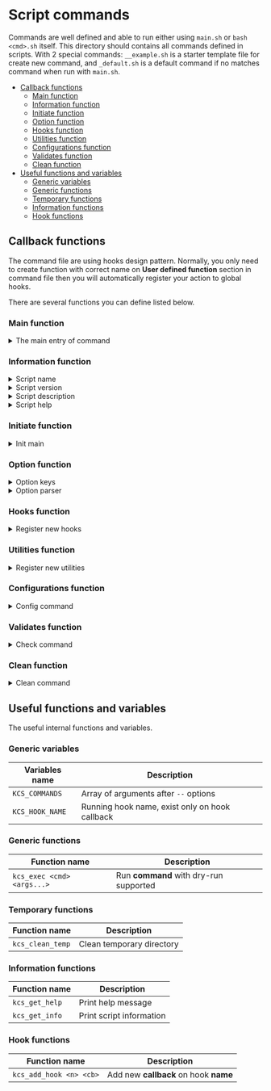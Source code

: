 # Script commands

Commands are well defined and able to run either 
using `main.sh` or `bash <cmd>.sh` itself.
This directory should contains all commands
defined in scripts. With 2 special commands:
`__example.sh` is a starter template file for create new command,
and `_default.sh` is a default command if no matches command
when run with `main.sh`.

- [Callback functions](#callback-functions)
  - [Main function](#main-function)
  - [Information function](#information-function)
  - [Initiate function](#initiate-function)
  - [Option function](#option-function)
  - [Hooks function](#hooks-function)
  - [Utilities function](#utilities-function)
  - [Configurations function](#configurations-function)
  - [Validates function](#validates-function)
  - [Clean function](#clean-function)
- [Useful functions and variables](#useful-functions-and-variables)
  - [Generic variables](#generic-variables)
  - [Generic functions](#generic-functions)
  - [Temporary functions](#temporary-functions)
  - [Information functions](#information-functions)
  - [Hook functions](#hook-functions)

## Callback functions

The command file are using hooks design pattern.
Normally, you only need to create function with correct name
on **User defined function** section in command file
then you will automatically register your action to global hooks.

There are several functions you can define listed below.

### Main function

<details><summary>The main entry of command</summary>

```sh
## desc      : The main entry of command;
##             all business logic should be here,
##             or called from here.
## return    : <none>
## tags      : @required, @hook:main
__kcs_main() {
  return 0
}

## caller    : hooks
## arguments : <none>
__kcs_main
```

</details>

### Information function

<details><summary>Script name</summary>

```sh
## desc      : script name for help command
## return    : single line name
## tags      : @optional, @hook:pre_init
__kcs_main_name() {
  printf "default"
}

## desc      : function has priority over variable
## tags      : @optional
export KCS_NAME="default"

## caller    : hooks
## arguments : <none>
__kcs_main_name
```

</details>

<details><summary>Script version</summary>

```sh
## desc      : printf script version
## return    : single line version
## tags      : @optional, @hook:pre_init
__kcs_main_version() {
  printf "v1.0.0"
}

## desc      : function has priority over variable
## tags      : @optional
export KCS_VERSION="v1.0.0"

## caller    : hooks
## arguments : <none>
__kcs_main_version
```

</details>

<details><summary>Script description</summary>

```sh
## desc      : printf script description
## return    : single line description
## tags      : @optional, @hook:pre_init
__kcs_main_description() {
  printf "default command"
}

## desc      : function has priority over variable
## tags      : @optional
export KCS_DESCRIPTION="default command"

## caller    : hooks
## arguments : <none>
__kcs_main_description
```

</details>

<details><summary>Script help</summary>

```sh
## desc      : printf script help
## return    : multiple line help message
##             must prefix,suffix with newline
## tags      : @optional, @hook:pre_init
__kcs_main_help() {
  printf "
Options:
  [--test,-t]
    - [required] run test
"
}

## desc      : function has priority over variable
## tags      : @optional
export KCS_HELP="
Options:
  [--test,-t]
    - [required] run test
"

## caller    : hooks
## arguments : <none>
__kcs_main_help
```

</details>

### Initiate function

<details><summary>Init main</summary>

```sh
## desc      : run init after parse all options
## tags      : @optional, @hook:post_init
__kcs_main_init() {
  return 0
}

## caller    : hooks
## arguments : raw arguments
__kcs_main_init
```

</details>

### Option function

<details><summary>Option keys</summary>

```sh
## desc      : The output of this function will pipe to
##             getopts command for parser later.
## return    : single line string with only [a-zA-Z:]
## tags      : @optional, @hook:pre_init
__kcs_main_option_keys() {
  printf "abc"
}

## desc      : the result will merge together
## tags      : @optional
export KCS_OPTIONS=""

## caller    : hooks
## arguments : <none>
__kcs_main_option_keys
```

</details>

<details><summary>Option parser</summary>

```sh
## desc      : parsing option
## tags      : @optional
__kcs_main_option() {
  local flag="$1" value="$2"
  case "$flag" in
  N | name)
    kcs_require_argument "$flag"
    NAME="$value"
    ;;
  Y | yes)
    kcs_no_argument "$flag"
    YES=true
    ;;
  *)
    return 1
    ;;
  esac
}

## desc      : parsing default option
##           : on command please use __kcs_main_option
##           : this is for utils
__kcs_default_option() {
  local flag="$1" value="$2"
  case "$flag" in
  N | name)
    kcs_require_argument "$flag"
    NAME="$value"
    ;;
  *)
    return 1
    ;;
  esac
}

## caller    : internal/options.sh
## arguments : flag name and value
__kcs_main_option "name" "kcs"
__kcs_default_option "name" "kcs"
```

</details>

### Hooks function

<details><summary>Register new hooks</summary>

```sh
## desc      : you can register new hooks on this function
## tags      : @optional, @hook:post_init
__kcs_main_hook() {
  ## add new hook on check stage
  kcs_add_hook "check" "__kcs_main_check"
  ## disable main entry
  kcs_disable_hook "main:__kcs_main"
}

## caller    : hooks
## arguments : <none>
__kcs_main_hook
```

</details>

### Utilities function

<details><summary>Register new utilities</summary>

```sh
## desc      : register new utilities function,
##           : this run on very beginning of hooks
## tags      : @optional, @hook:pre_init
__kcs_main_pre_utils() {
  local utils=("kube/core")
  printf "%s" "${utils[*]}"
}

## desc      : register new utilities
##           : The result from variable and function will be merged
## tags      : @optional, @hook:pre_init
export KCS_PRE_UTILS=("kube/commands")

## desc      : register new utilities function
## tags      : @optional, @hook:init
__kcs_main_utils() {
  local utils=(
    ## Builtin utilities
    "builtin/validator"
    ## Custom utilities
    "example"
  )
  printf "%s" "${utils[*]}"
}

## desc      : register new utilities
##           : The result from variable and function will be merged
## tags      : @optional, @hook:init
export KCS_UTILS=("builtin/validator")

## caller    : hooks
## arguments : <none>
__kcs_main_pre_utils
__kcs_main_utils
```

</details>

### Configurations function

<details><summary>Config command</summary>

```sh
## desc      : configure utilities setting
## tags      : @optional, @hook:pre_main
__kcs_main_config() {
  ## Create new ssh profile
  kcs_conf_ssh \
    "server1" "192.168.1.100" \
    "admin" "~/.ssh/id_rsa"

  # kcs_conf_*
}

## caller    : hooks
## arguments : <none>
__kcs_main_config
```

</details>

### Validates function

<details><summary>Check command</summary>

```sh
## desc      : validate configuration;
##           : requires 'builtin/validator' utils
## tags      : @optional, @hook:check
__kcs_main_validate() {
  kcs_verify_present \
    "$__USERNAME" "username"
  # kcs_verify_*
}
## desc      : all kcs_verify_* are 
##           : from builtin/validator utils
__kcs_main_utils() {
  printf "builtin/validator"
}

## caller    : hooks
## arguments : <none>
__kcs_main_validate
```

</details>

### Clean function

<details><summary>Clean command</summary>

```sh
## desc      : cleanup main variable and function
## tags      : @optional, @hook:clean
__kcs_main_clean() {
  unset __NAME __PASSWORD
}

## caller    : hooks
## arguments : <none>
__kcs_main_clean
```

</details>

## Useful functions and variables

The useful internal functions and variables.

### Generic variables

| Variables name  | Description                                    |
| --------------- | ---------------------------------------------- |
| `KCS_COMMANDS`  | Array of arguments after `--` options          |
| `KCS_HOOK_NAME` | Running hook name, exist only on hook callback |

### Generic functions

| Function name              | Description                            |
| -------------------------- | -------------------------------------- |
| `kcs_exec <cmd> <args...>` | Run **command** with dry-run supported |

### Temporary functions

| Function name    | Description               |
| ---------------- | ------------------------- |
| `kcs_clean_temp` | Clean temporary directory |

### Information functions

| Function name  | Description              |
| -------------- | ------------------------ |
| `kcs_get_help` | Print help message       |
| `kcs_get_info` | Print script information |

### Hook functions

| Function name           | Description                           |
| ----------------------- | ------------------------------------- |
| `kcs_add_hook <n> <cb>` | Add new **callback** on hook **name** |
